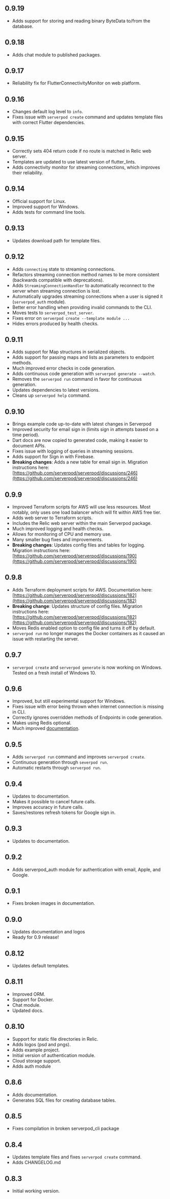 ## 0.9.19
- Adds support for storing and reading binary ByteData to/from the database.

## 0.9.18
- Adds chat module to published packages.

## 0.9.17
- Reliability fix for FlutterConnectivityMonitor on web platform.

## 0.9.16
- Changes default log level to `info`.
- Fixes issue with `serverpod create` command and updates template files with correct Flutter dependencies.

## 0.9.15
- Correctly sets 404 return code if no route is matched in Relic web server.
- Templates are updated to use latest version of flutter_lints.
- Adds connectivity monitor for streaming connections, which improves their reliability.

## 0.9.14
- Official support for Linux.
- Improved support for Windows.
- Adds tests for command line tools.

## 0.9.13
- Updates download path for template files.

## 0.9.12
- Adds `connecting` state to streaming connections.
- Refactors streaming connection method names to be more consistent (backwards compatible with deprecations).
- Adds `StreamingConnectionHandler` to automatically reconnect to the server when streaming connection is lost.
- Automatically upgrades streaming connections when a user is signed it (`serverpod_auth` module).
- Better error handling when providing invalid commands to the CLI.
- Moves tests to `serverpod_test_server`.
- Fixes error on `serverpod create --template module ...`
- Hides errors produced by health checks.

## 0.9.11
- Adds support for Map structures in serialized objects.
- Adds support for passing maps and lists as parameters to endpoint methods.
- Much improved error checks in code generation.
- Adds continuous code generation with `serverpod generate --watch`.
- Removes the `serverpod run` command in favor for continuous generation.
- Updates dependencies to latest versions.
- Cleans up `serverpod help` command.

## 0.9.10
- Brings example code up-to-date with latest changes in Serverpod
- Improved security for email sign in (limits sign in attempts based on a time period).
- Dart docs are now copied to generated code, making it easier to document APIs.
- Fixes issue with logging of queries in streaming sessions.
- Adds support for Sign in with Firebase.
- __Breaking changes__: Adds a new table for email sign in. Migration instructions here: [https://github.com/serverpod/serverpod/discussions/246](https://github.com/serverpod/serverpod/discussions/246)

## 0.9.9
- Improved Terraform scripts for AWS will use less resources. Most notably, only uses one load balancer which will fit within AWS free tier.
- Adds web server to Terraform scripts.
- Includes the Relic web server within the main Serverpod package.
- Much improved logging and health checks.
- Allows for monitoring of CPU and memory use.
- Many smaller bug fixes and improvements.
- __Breaking changes__: Updates config files and tables for logging. Migration instructions here: [https://github.com/serverpod/serverpod/discussions/190](https://github.com/serverpod/serverpod/discussions/190)

## 0.9.8
- Adds Terraform deployment scripts for AWS. Documentation here: [https://github.com/serverpod/serverpod/discussions/182](https://github.com/serverpod/serverpod/discussions/182)
- __Breaking change__: Updates structure of config files. Migration instructions here: [https://github.com/serverpod/serverpod/discussions/182](https://github.com/serverpod/serverpod/discussions/182)
- Moves Redis enabled option to config file and turns it off by default.
- `serverpod run` no longer manages the Docker containers as it caused an issue with restarting the server.

## 0.9.7
- `serverpod create` and `serverpod generate` is now working on Windows. Tested on a fresh install of Windows 10.

## 0.9.6
- Improved, but still experimental support for Windows.
- Fixes issue with error being thrown when internet connection is missing in CLI.
- Correctly ignores overridden methods of Endpoints in code generation.
- Makes using Redis optional.
- Much improved [documentation](https://docs.serverpod.dev).

## 0.9.5

- Adds `serverpod run` command and improves `serverpod create`.
- Continuous generation through `severpod run`.
- Automatic restarts through `serverpod run`.

## 0.9.4

- Updates to documentation.
- Makes it possible to cancel future calls.
- Improves accuracy in future calls.
- Saves/restores refresh tokens for Google sign in.

## 0.9.3

- Updates to documentation.

## 0.9.2

- Adds serverpod_auth module for authentication with email, Apple, and Google.

## 0.9.1

- Fixes broken images in documentation.

## 0.9.0

- Updates documentation and logos
- Ready for 0.9 release!

## 0.8.12

- Updates default templates.

## 0.8.11

- Improved ORM.
- Support for Docker.
- Chat module.
- Updated docs.

## 0.8.10

- Support for static file directories in Relic.
- Adds logos (psd and pngs).
- Adds example project.
- Initial version of authentication module.
- Cloud storage support.
- Adds auth module

## 0.8.6

- Adds documentation.
- Generates SQL files for creating database tables.

## 0.8.5

- Fixes compilation in broken serverpod_cli package

## 0.8.4

- Updates template files and fixes `serverpod create` command.
- Adds CHANGELOG.md

## 0.8.3

- Initial working version.
